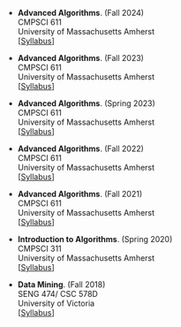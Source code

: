 

- **Advanced Algorithms**. (Fall 2024)
<br>CMPSCI 611 
<br>University of Massachusetts Amherst
<br>[[Syllabus](/posts/2024/03/Syllabus-Algs/)]


- **Advanced Algorithms**. (Fall 2023)
<br>CMPSCI 611 
<br>University of Massachusetts Amherst
<br>[[Syllabus](/posts/2023/04/Syllabus-Algs/)]


- **Advanced Algorithms**. (Spring 2023)
<br>CMPSCI 611 
<br>University of Massachusetts Amherst
<br>[[Syllabus](/posts/2022/10/Syllabus-Algs/)]


- **Advanced Algorithms**. (Fall 2022)
<br>CMPSCI 611 
<br>University of Massachusetts Amherst
<br>[[Syllabus](/posts/2022/03/Syllabus-Algs/)]


- **Advanced Algorithms**. (Fall 2021)
<br>CMPSCI 611 
<br>University of Massachusetts Amherst
<br>[[Syllabus](/posts/2021/03/Syllabus-Algs/)]


- **Introduction to Algorithms**. (Spring 2020)
<br>CMPSCI 311
<br>University of Massachusetts Amherst
<br>[[Syllabus](https://people.cs.umass.edu/~marius/class/cs311/)]


- **Data Mining**. (Fall 2018)
<br>SENG 474/ CSC 578D
<br> University of Victoria
<br>[[Syllabus](/posts/2020/07/Syllabus-DM/)]

